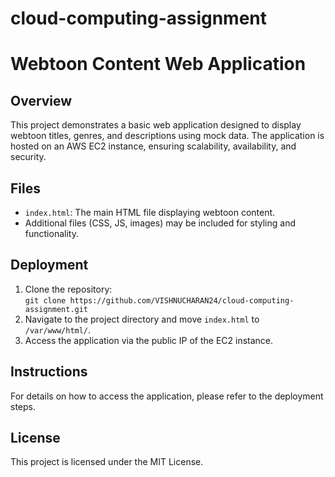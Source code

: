 # cloud-computing-assignment
# Webtoon Content Web Application

## Overview
This project demonstrates a basic web application designed to display webtoon titles, genres, and descriptions using mock data. The application is hosted on an AWS EC2 instance, ensuring scalability, availability, and security.

## Files
- `index.html`: The main HTML file displaying webtoon content.
- Additional files (CSS, JS, images) may be included for styling and functionality.

## Deployment
1. Clone the repository:  
   `git clone https://github.com/VISHNUCHARAN24/cloud-computing-assignment.git`
2. Navigate to the project directory and move `index.html` to `/var/www/html/`.
3. Access the application via the public IP of the EC2 instance.

## Instructions
For details on how to access the application, please refer to the deployment steps. 

## License
This project is licensed under the MIT License.
